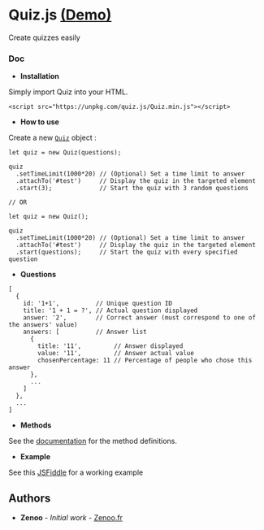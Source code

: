 # Quiz.js [(Demo)](https://jsfiddle.net/Zenoo0/tnv803w7/)

Create quizzes easily

### Doc

* **Installation**

Simply import Quiz into your HTML.
```
<script src="https://unpkg.com/quiz.js/Quiz.min.js"></script>
```
* **How to use**

Create a new [`Quiz`](https://zenoo.github.io/Quiz.js/Quiz.html) object :
```JS
let quiz = new Quiz(questions);

quiz
  .setTimeLimit(1000*20) // (Optional) Set a time limit to answer
  .attachTo('#test')     // Display the quiz in the targeted element
  .start(3);             // Start the quiz with 3 random questions

// OR

let quiz = new Quiz();

quiz
  .setTimeLimit(1000*20) // (Optional) Set a time limit to answer
  .attachTo('#test')     // Display the quiz in the targeted element
  .start(questions);     // Start the quiz with every specified question
```
* **Questions**

```JS
[
  {
    id: '1+1',          // Unique question ID
    title: '1 + 1 = ?', // Actual question displayed
    answer: '2',        // Correct answer (must correspond to one of the answers' value)
    answers: [          // Answer list
      {
        title: '11',         // Answer displayed
        value: '11',         // Answer actual value
        chosenPercentage: 11 // Percentage of people who chose this answer
	  },
	  ...
    ]
  },
  ...
]
```
* **Methods**

See the [documentation](https://zenoo.github.io/Quiz.js/Quiz.html) for the method definitions. 

* **Example**

See this [JSFiddle](https://jsfiddle.net/Zenoo0/tnv803w7/) for a working example

## Authors

* **Zenoo** - *Initial work* - [Zenoo.fr](https://zenoo.fr)